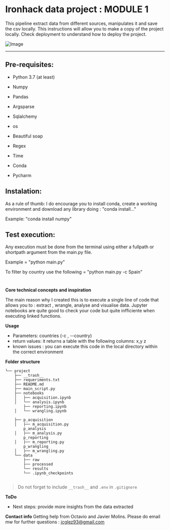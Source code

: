 # Ironhack data project : MODULE 1

This pipeline extract data from different sources, manipulates it and save the csv locally.
This instructions will allow you to make a copy of the project locally.
Check deployment to understand how  to deploy the project.


![Image](https://res.cloudinary.com/springboard-images/image/upload/q_auto,f_auto,fl_lossy/wordpress/2019/05/aiexcerpt.png)

---

## **Pre-requisites:**

- Python 3.7 (at least)

- Numpy 

- Pandas

- Argsparse

- Sqlalchemy

- os

- Beautiful soap

- Regex

- Time

- Conda

- Pycharm

## **Instalation:**

As a rule of thumb: I do encourage you to install conda, create a working environment and download any library doing : "conda install..."

Example: "conda install numpy"

## **Test execution:**

Any execution must be done from  the terminal using either a fullpath  or shortpath argument  from the main.py file.

Example = "python main.py"

To filter by country use the following = "python main.py -c Spain"



#

**Core technical concepts and inspiration**

The main reason why I created this is to execute a single line of code
that allows you to : extract , wrangle, analyse and visualise data.
Jupyter notebooks are quite good to check your code but quite infficiente when
executing linked functions.

**Usage**

- Parameters: countries (-c , --country)
- return values: it returns a table with the following columns: x,y z
- known issues : you can execute this code in the local directory within the 
correct environment



**Folder structure**
```
└── project
    ├── __trash__
    ├── requeriments.txt
    ├── README.md
    ├── main_script.py
    ├── notebooks
    │   ├── acquisition.ipynb
    │   └── analysis.ipynb
        ├── reporting.ipynb
    │   └── wrangling.ipynb

    ├── p_acquisition
    │   ├── m_acquisition.py
        p_analysis
    │   ├── m_analysis.py
        p_reporting
    │   ├── m_reporting.py
        p_wrangling
    │   ├── m_wrangling.py
    └── data
        ├── raw
        ├── processed
        └── results
        └── .ipynb_checkpoints
        

```

> Do not forget to include `__trash__` and `.env` in `.gitignore` 

**ToDo**
- Next steps: provide more insights from the data extracted



 **Contact info**
Getting help from Octavio and Javier Molins.
Please do email mw for further questions : jcglez93@gmail.com

